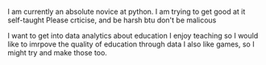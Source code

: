 I am currently an absolute novice at python.
I am trying to get good at it self-taught
Please crticise, and be harsh btu don't be malicous

I want to get into data analytics about education
I enjoy teaching so I would like to imrpove the quality of education through data
I also like games, so I might try and make those too.
